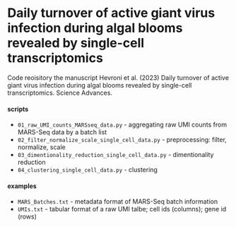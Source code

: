 # Daily turnover of active giant virus infection during algal blooms revealed by single-cell transcriptomics

Code reoisitory the manuscript Hevroni et al. (2023) Daily turnover of active giant virus infection during algal blooms revealed by single-cell transcriptomics. Science Advances.

#### scripts
- `01_raw_UMI_counts_MARSseq_data.py` - aggregating raw UMI counts from MARS-Seq data by a batch list
- `02_filter_normalize_scale_single_cell_data.py` - preprocessing: filter, normalize, scale
- `03_dimentionality_reduction_single_cell_data.py` - dimentionality reduction
- `04_clustering_single_cell_data.py` - clustering

#### examples
- `MARS_Batches.txt` - metadata format of MARS-Seq batch information 
- `UMIs.txt` - tabular format of a raw UMI talbe; cell ids (columns); gene id (rows)
